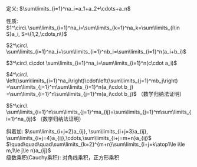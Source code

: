 定义:  $\sum\limits_{i=1}^na_i=a_1+a_2+\cdots+a_n$     
    
性质:    
 $1^\circ\ \sum\limits_{i=1}^na_i=\sum\limits_{k=1}^na_k=\sum\limits_{i\in S}a_i, S=\{1,2,\cdots,n\}$     
    
 $2^\circ\ \sum\limits_{i=1}^na_i+\sum\limits_{i=1}^nb_i=\sum\limits_{i=1}^n(a_i+b_i)$     
    
 $3^\circ\ c\cdot \sum\limits_{i=1}^na_i=\sum\limits_{i=1}^n(c\cdot a_i)$     
    
 $4^\circ\ \left(\sum\limits_{i=1}^na_i\right)\cdot\left(\sum\limits_{j=1}^mb_j\right)    
=\sum\limits_{j=1}^m\sum\limits_{i=1}^n(a_i\cdot b_j)    
=\sum\limits_{i=1}^n\sum\limits_{j=1}^m(a_i\cdot b_j)$ （数学归纳法证明）    
    
 $5^\circ\ \sum\limits_{i=1}^n\sum\limits_{j=1}^ma_{ij}=\sum\limits_{j=1}^m\sum\limits_{i=1}^na_{ij}$ （数学归纳法证明）    
    
斜着加:  $\sum\limits_{i+j=2}a_{ij}, \sum\limits_{i+j=3}a_{ij}, \sum\limits_{i+j=4}a_{ij},\cdots,\sum\limits_{i+j=m+n}a_{ij}$     
 $\quad\quad\quad\sum\limits_{k=2}^{m+n}\sum\limits_{i+j=k\atop1\le i\le m,1\le j\le n}a_{ij}$     
级数乘积(Cauchy乘积): 对角线乘积，正方形乘积    
